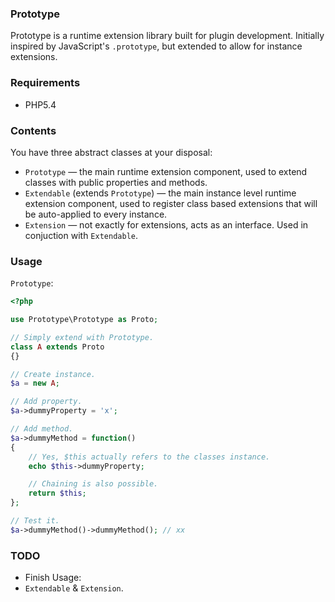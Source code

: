 ### Prototype
Prototype is a runtime extension library built for plugin development.
Initially inspired by JavaScript's `.prototype`, but extended to allow for instance extensions.

### Requirements
- PHP5.4

### Contents
You have three abstract classes at your disposal:
- `Prototype` &mdash; the main runtime extension component, used to extend classes with public properties and methods.
- `Extendable` (extends `Prototype`) &mdash; the main instance level runtime extension component, used to register class based extensions that will be auto-applied to every instance.
- `Extension` &mdash; not exactly for extensions, acts as an interface. Used in conjuction with `Extendable`.

### Usage
`Prototype`:

```php
<?php

use Prototype\Prototype as Proto;

// Simply extend with Prototype.
class A extends Proto
{}

// Create instance.
$a = new A;

// Add property.
$a->dummyProperty = 'x';

// Add method.
$a->dummyMethod = function()
{
    // Yes, $this actually refers to the classes instance.
    echo $this->dummyProperty;

    // Chaining is also possible.
    return $this;
};

// Test it.
$a->dummyMethod()->dummyMethod(); // xx
```

### TODO
- Finish Usage:
 - `Extendable` & `Extension`.